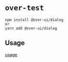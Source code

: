 # `over-test`

```
npm install @over-ui/dialog
or
yarn add @over-ui/dialog
```

## Usage

[usage](https://63bba467b98099ff5c8b92b6-iiswrrhehq.chromatic.com/?path=/docs/over-ui-dialog--main)
